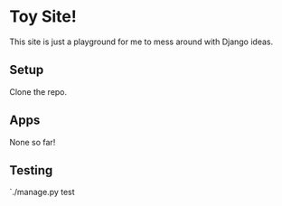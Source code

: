 # Toy Site!
This site is just a playground for me to mess around with Django ideas.

## Setup
Clone the repo.

## Apps
None so far!

## Testing
`./manage.py test
